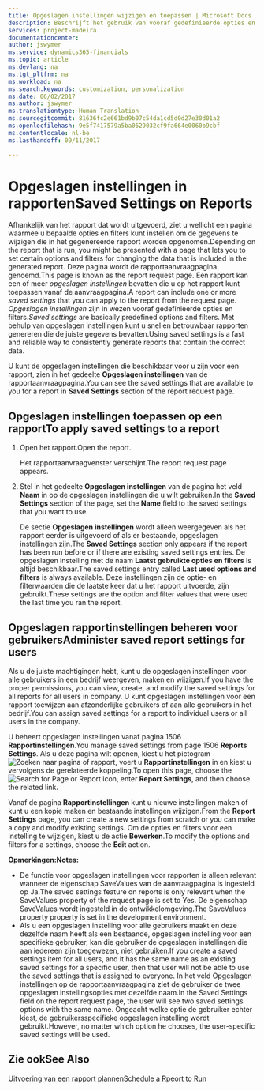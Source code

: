 ```yaml
---
title: Opgeslagen instellingen wijzigen en toepassen | Microsoft Docs
description: Beschrijft het gebruik van vooraf gedefinieerde opties en filters om een lijst aan te passen en de juiste gegevens te genereren.
services: project-madeira
documentationcenter: 
author: jswymer
ms.service: dynamics365-financials
ms.topic: article
ms.devlang: na
ms.tgt_pltfrm: na
ms.workload: na
ms.search.keywords: customization, personalization
ms.date: 06/02/2017
ms.author: jswymer
ms.translationtype: Human Translation
ms.sourcegitcommit: 81636fc2e661bd9b07c54da1cd5d0d27e30d01a2
ms.openlocfilehash: 9e5f7417579a5ba0629032cf9fa664e0060b9cbf
ms.contentlocale: nl-be
ms.lasthandoff: 09/11/2017

---
```

# <a name="saved-settings-on-reports"></a><span data-ttu-id="71b47-103">Opgeslagen instellingen in rapporten</span><span class="sxs-lookup"><span data-stu-id="71b47-103">Saved Settings on Reports</span></span>
<span data-ttu-id="71b47-104">Afhankelijk van het rapport dat wordt uitgevoerd, ziet u wellicht een pagina waarmee u bepaalde opties en filters kunt instellen om de gegevens te wijzigen die in het gegenereerde rapport worden opgenomen.</span><span class="sxs-lookup"><span data-stu-id="71b47-104">Depending on the report that is run, you might be presented with a page that lets you to set certain options and filters for changing the data that is included in the generated report.</span></span> <span data-ttu-id="71b47-105">Deze pagina wordt de rapportaanvraagpagina genoemd.</span><span class="sxs-lookup"><span data-stu-id="71b47-105">This page is known as the report request page.</span></span> <span data-ttu-id="71b47-106">Een rapport kan een of meer *opgeslagen instellingen* bevatten die u op het rapport kunt toepassen vanaf de aanvraagpagina.</span><span class="sxs-lookup"><span data-stu-id="71b47-106">A report can include one or more *saved settings* that you can apply to the report from the request page.</span></span> <span data-ttu-id="71b47-107">*Opgeslagen instellingen* zijn in wezen vooraf gedefinieerde opties en filters.</span><span class="sxs-lookup"><span data-stu-id="71b47-107">*Saved settings* are basically predefined options and filters.</span></span> <span data-ttu-id="71b47-108">Met behulp van opgeslagen instellingen kunt u snel en betrouwbaar rapporten genereren die de juiste gegevens bevatten.</span><span class="sxs-lookup"><span data-stu-id="71b47-108">Using saved settings is a fast and reliable way to consistently generate reports that contain the correct data.</span></span>

<span data-ttu-id="71b47-109">U kunt de opgeslagen instellingen die beschikbaar voor u zijn voor een rapport, zien in het gedeelte **Opgeslagen instellingen** van de rapportaanvraagpagina.</span><span class="sxs-lookup"><span data-stu-id="71b47-109">You can see the saved settings that are available to you for a report in **Saved Settings** section of the report request page.</span></span>  

## <a name="to-apply-saved-settings-to-a-report"></a><span data-ttu-id="71b47-110">Opgeslagen instellingen toepassen op een rapport</span><span class="sxs-lookup"><span data-stu-id="71b47-110">To apply saved settings to a report</span></span>
1. <span data-ttu-id="71b47-111">Open het rapport.</span><span class="sxs-lookup"><span data-stu-id="71b47-111">Open the report.</span></span>

   <span data-ttu-id="71b47-112">Het rapportaanvraagvenster verschijnt.</span><span class="sxs-lookup"><span data-stu-id="71b47-112">The report request page appears.</span></span>    
2. <span data-ttu-id="71b47-113">Stel in het gedeelte **Opgeslagen instellingen** van de pagina het veld **Naam** in op de opgeslagen instellingen die u wilt gebruiken.</span><span class="sxs-lookup"><span data-stu-id="71b47-113">In the **Saved Settings** section of the page, set the **Name** field  to the saved settings that you want to use.</span></span>

   <span data-ttu-id="71b47-114">De sectie **Opgeslagen instellingen** wordt alleen weergegeven als het rapport eerder is uitgevoerd of als er bestaande, opgeslagen instellingen zijn.</span><span class="sxs-lookup"><span data-stu-id="71b47-114">The **Saved Settings** section only appears if the report has been run before or if there are existing saved settings entries.</span></span> <span data-ttu-id="71b47-115">De opgeslagen instelling met de naam **Laatst gebruikte opties en filters** is altijd beschikbaar.</span><span class="sxs-lookup"><span data-stu-id="71b47-115">The saved settings entry called **Last used options and filters** is always available.</span></span> <span data-ttu-id="71b47-116">Deze instellingen zijn de optie- en filterwaarden die de laatste keer dat u het rapport uitvoerde, zijn gebruikt.</span><span class="sxs-lookup"><span data-stu-id="71b47-116">These settings are the option and filter values that were used the last time you ran the report.</span></span>

## <a name="administer-saved-report-settings-for-users"></a><span data-ttu-id="71b47-117">Opgeslagen rapportinstellingen beheren voor gebruikers</span><span class="sxs-lookup"><span data-stu-id="71b47-117">Administer saved report settings for users</span></span>
<span data-ttu-id="71b47-118">Als u de juiste machtigingen hebt, kunt u de opgeslagen instellingen voor alle gebruikers in een bedrijf weergeven, maken en wijzigen.</span><span class="sxs-lookup"><span data-stu-id="71b47-118">If you have the proper permissions, you can view, create, and modify the saved settings for all reports for all users in company.</span></span> <span data-ttu-id="71b47-119">U kunt opgeslagen instellingen voor een rapport toewijzen aan afzonderlijke gebruikers of aan alle gebruikers in het bedrijf.</span><span class="sxs-lookup"><span data-stu-id="71b47-119">You can assign saved settings for a report to individual users or all users in the company.</span></span>

<span data-ttu-id="71b47-120">U beheert opgeslagen instellingen vanaf pagina 1506 **Rapportinstellingen**.</span><span class="sxs-lookup"><span data-stu-id="71b47-120">You manage saved settings from page 1506 **Reports Settings**.</span></span> <span data-ttu-id="71b47-121">Als u deze pagina wilt openen, kiest u het pictogram ![Zoeken naar pagina of rapport](media/ui-search/search_small.png "pictogram Zoeken naar pagina of rapport"), voert u **Rapportinstellingen** in en kiest u vervolgens de gerelateerde koppeling.</span><span class="sxs-lookup"><span data-stu-id="71b47-121">To open this page, choose the ![Search for Page or Report](media/ui-search/search_small.png "Search for Page or Report icon") icon, enter **Report Settings**, and then choose the related link.</span></span>

<span data-ttu-id="71b47-122">Vanaf de pagina **Rapportinstellingen** kunt u nieuwe instellingen maken of kunt u een kopie maken en bestaande instellingen wijzigen.</span><span class="sxs-lookup"><span data-stu-id="71b47-122">From the **Report Settings** page, you can create a new settings from scratch or you can make a copy and modify existing settings.</span></span> <span data-ttu-id="71b47-123">Om de opties en filters voor een instelling te wijzigen, kiest u de actie **Bewerken**.</span><span class="sxs-lookup"><span data-stu-id="71b47-123">To modify the options and filters for a settings, choose the **Edit** action.</span></span>

<span data-ttu-id="71b47-124">**Opmerkingen:**</span><span class="sxs-lookup"><span data-stu-id="71b47-124">**Notes:**</span></span>

* <span data-ttu-id="71b47-125">De functie voor opgeslagen instellingen voor rapporten is alleen relevant wanneer de eigenschap SaveValues van de aanvraagpagina is ingesteld op Ja.</span><span class="sxs-lookup"><span data-stu-id="71b47-125">The saved settings feature on reports is only relevant when the SaveValues property of the request page is set to Yes.</span></span> <span data-ttu-id="71b47-126">De eigenschap SaveValues wordt ingesteld in de ontwikkelomgeving.</span><span class="sxs-lookup"><span data-stu-id="71b47-126">The SaveValues property property is set in the development environment.</span></span>
* <span data-ttu-id="71b47-127">Als u een opgeslagen instelling voor alle gebruikers maakt en deze dezelfde naam heeft als een bestaande, opgeslagen instelling voor een specifieke gebruiker, kan die gebruiker de opgeslagen instellingen die aan iedereen zijn toegewezen, niet gebruiken.</span><span class="sxs-lookup"><span data-stu-id="71b47-127">If you create a saved settings item for all users, and it has the same name as an existing saved settings for a specific user, then that user will not be able to use the saved settings that is assigned to everyone.</span></span>  <span data-ttu-id="71b47-128">In het veld Opgeslagen instellingen op de rapportaanvraagpagina ziet de gebruiker de twee opgeslagen instellingsopties met dezelfde naam.</span><span class="sxs-lookup"><span data-stu-id="71b47-128">In the Saved Settings field on the report request page, the user will see two saved settings options with the same name.</span></span> <span data-ttu-id="71b47-129">Ongeacht welke optie de gebruiker echter kiest, de gebruikersspecifieke opgeslagen instelling wordt gebruikt.</span><span class="sxs-lookup"><span data-stu-id="71b47-129">However, no matter which option he chooses, the user-specific saved settings will be used.</span></span>

## <a name="see-also"></a><span data-ttu-id="71b47-130">Zie ook</span><span class="sxs-lookup"><span data-stu-id="71b47-130">See Also</span></span>
[<span data-ttu-id="71b47-131">Uitvoering van een rapport plannen</span><span class="sxs-lookup"><span data-stu-id="71b47-131">Schedule a Rpeort to Run</span></span>](ui-schedule-report.md)  

